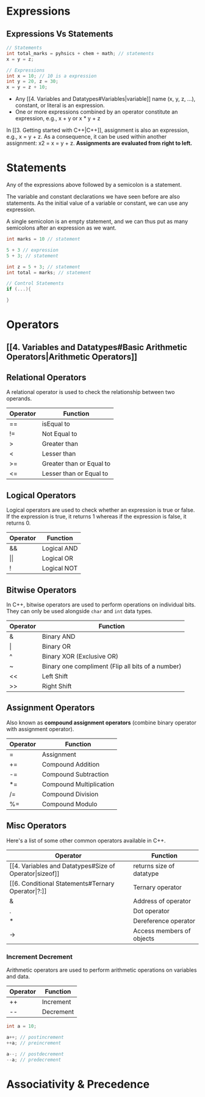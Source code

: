 # Expressions
## Expressions Vs Statements 

```cpp
// Statements 
int total_marks = pyhsics + chem + math; // statements 
x = y = z;

// Expressions
int x = 10; // 10 is a expression 
int y = 20, z = 30;
x = y = z + 10;
```
- Any [[4. Variables and Datatypes#Variables|variable]] name (x, y, z, ...), constant, or literal is an expression.
- One or more expressions combined by an operator constitute an expression, e.g., x + y or x * y  + z

In [[3. Getting started with C++|C++]], assignment is also an expression, e.g., x = y + z. As a consequence, it can be used within another assignment: x2 = x = y + z.
**Assignments are evaluated from right to left.**
# Statements

Any of the expressions above followed by a semicolon is a statement.

The variable and constant declarations we have seen before are also statements. As the initial value of a variable or constant, we can use any expression.

A single semicolon is an empty statement, and we can thus put as many semicolons after an expression as we want.
```cpp
int marks = 10 // statement 

5 + 3 // expression 
5 + 3; // statement 

int z = 5 + 3; // statement 
int total = marks; // statement 

// Control Statements 
if (...){

}
```
# Operators 

## [[4. Variables and Datatypes#Basic Arithmetic Operators|Arithmetic Operators]]

## Relational Operators 
A relational operator  is used to check the relationship between two operands.

| Operator | Function |
| ---- | ---- |
| == | isEqual to  |
| != | Not Equal to |
| > | Greater than |
| < | Lesser than |
| >= | Greater than or Equal to |
| <= | Lesser than or Equal to  |
## Logical Operators
Logical operators are used to check whether an expression is true or false. If the expression is true, it returns 1 whereas if the expression is false, it returns 0.

| Operator | Function |
| ---- | ---- |
| && | Logical AND |
| \|\| | Logical OR |
| ! | Logical NOT |
## Bitwise Operators 
In C++, bitwise operators are used to perform operations on individual bits. They can only be used alongside `char` and `int` data types.

| Operator | Function |
| ---- | ---- |
| & | Binary AND |
| \| | Binary OR |
| ^ | Binary XOR (Exclusive OR) |
| ~ | Binary one compliment (Flip all bits of a number) |
| << | Left Shift |
| >> | Right Shift |
## Assignment Operators 
Also known as **compound assignment operators** (combine binary operator with assignment operator).

| Operator | Function |
| ---- | ---- |
| = | Assignment  |
| += | Compound Addition |
| -= | Compound Subtraction |
| *= | Compound Multiplication |
| /= | Compound Division |
| %= | Compound Modulo  |
## Misc Operators 
Here's a list of some other common operators available in C++.

| Operator | Function |
| ---- | ---- |
| \[\[4. Variables and Datatypes#Size of Operator\|sizeof\]\] | returns size of datatype |
| \[\[6. Conditional Statements#Ternary Operator\|?:\]\] | Ternary operator |
| & | Address of operator |
| . | Dot operator |
| * | Dereference operator  |
| -> | Access members of objects |
### Increment Decrement
Arithmetic operators are used to perform arithmetic operations on variables and data.

| Operator | Function |
| ---- | ---- |
| ++ | Increment  |
| -- | Decrement  |
```cpp
int a = 10;

a++; // postincrement
++a; // preincrement

a--; // postdecrement
--a; // predecrement
```


# Associativity & Precedence